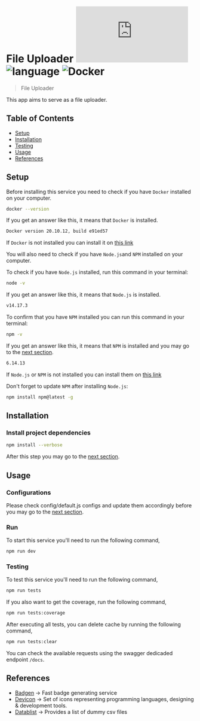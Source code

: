 # File Uploader ![Node.Js](https://badgen.net/badge/icon/node.js?icon=https://cdn.jsdelivr.net/gh/devicons/devicon/icons/nodejs/nodejs-plain-wordmark.svg&label&labelColor=grey) ![language](https://badgen.net/badge/icon/typescript?icon=https://cdn.jsdelivr.net/gh/devicons/devicon/icons/typescript/typescript-original.svg&label&labelColor=grey) ![Docker](https://badgen.net/badge/icon/docker?icon=https://cdn.jsdelivr.net/gh/devicons/devicon/icons/docker/docker-original.svg&label&labelColor=grey)

> File Uploader

This app aims to serve as a file uploader.

## Table of Contents

- [Setup](#markdown-header-setup)
- [Installation](#markdown-header-installation)
- [Testing](#markdown-header-installation)
- [Usage](#markdown-header-usage)
- [References](#markdown-header-references)

## Setup

Before installing this service you need to check if you have `Docker` installed on your computer.

```sh
docker --version
```

If you get an answer like this, it means that `Docker` is installed.

```sh
Docker version 20.10.12, build e91ed57
```

If `Docker` is not installed you can install it on [this link](https://www.docker.com/products/docker-desktop/)

You will also need to check if you have `Node.js`and `NPM` installed on your computer.

To check if you have `Node.js` installed, run this command in your terminal:

```sh
node -v
```

If you get an answer like this, it means that `Node.js` is installed.

```sh
v14.17.3
```

To confirm that you have `NPM` installed you can run this command in your terminal:

```sh
npm -v
```

If you get an answer like this, it means that `NPM` is installed and you may go to the [next section](#markdown-header-then-install-project-dependencies).

```sh
6.14.13
```

If `Node.js` or `NPM` is not installed you can install them on [this link](https://nodejs.org/en/)

Don't forget to update `NPM` after installing `Node.js`:

```sh
npm install npm@latest -g
```

## Installation

### Install project dependencies

```sh
npm install --verbose
```

After this step you may go to the [next section](#markdown-header-configurations).

## Usage

### Configurations

Please check config/default.js configs and update them accordingly before you may go to the [next section](#markdown-header-run).

### Run

To start this service you'll need to run the following command,

```sh
npm run dev
```

### Testing

To test this service you'll need to run the following command,

```sh
npm run tests
```

If you also want to get the coverage, run the following command,

```sh
npm run tests:coverage
```

After executing all tests, you can delete cache by running the following command,


```sh
npm run tests:clear
```

You can check the available requests using the swagger dedicaded endpoint `/docs`.

## References

- [Badgen](https://badgen.net/) -> Fast badge generating service
- [Devicon](https://devicon.dev/) -> Set of icons representing programming languages, designing & development tools.
- [Datablist](https://www.datablist.com/learn/csv/download-sample-csv-files) -> Provides a list of dummy csv files

